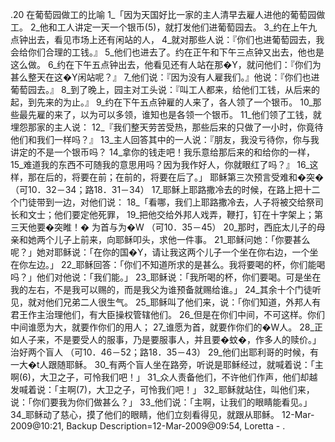 .20 
在葡萄园做工的比喻 
1_「因为天国好比一家的主人清早去雇人进他的葡萄园做工。 2_他和工人讲定一天一个银币(5)，就打发他们进葡萄园去。 3_约在上午九点钟出去，看见市场上还有闲站的人， 4_就对那些人说：『你们也进葡萄园去，我会给你们合理的工钱。』 5_他们也进去了。约在正午和下午三点钟又出去，他也是这么做。 6_约在下午五点钟出去，他看见还有人站在那�Y，就问他们：『你们为甚么整天在这�Y闲站呢？』 7_他们说：『因为没有人雇我们。』他说：『你们也进葡萄园去。』 8_到了晚上，园主对工头说：『叫工人都来，给他们工钱，从后来的起，到先来的为止。』 9_约在下午五点钟雇的人来了，各人领了一个银币。 10_那些最先雇的来了，以为可以多领，谁知也是各领一个银币。 11_他们领了工钱，就埋怨那家的主人说： 12_『我们整天劳苦受热，那些后来的只做了一小时，你竟待他们和我们一样吗？』 13_主人回答其中的一人说：『朋友，我没亏待你，你与我讲定的不是一个银币吗？ 14_拿你的钱走吧！我乐意给那后来的和给你的一样， 15_难道我的东西不可随我的意思用吗？因为我作好人，你就眼红了吗？』 16_这样，那在后的，将要在前；在前的，将要在后了。」 
耶稣第三次预言受难和�突� 
（可10．32－34；路18．31－34） 
17_耶稣上耶路撒冷去的时候，在路上把十二个门徒带到一边，对他们说： 18_「看哪，我们上耶路撒冷去，人子将被交给祭司长和文士；他们要定他死罪， 19_把他交给外邦人戏弄，鞭打，钉在十字架上；第三天他要�突睢！� 
为首与为�W 
（可10．35－45） 
20_那时，西庇太儿子的母亲和她两个儿子上前来，向耶稣叩头，求他一件事。 21_耶稣问她：「你要甚么呢？」她对耶稣说：「在你的国�Y，请让我这两个儿子一个坐在你右边，一个坐在你左边。」 22_耶稣回答：「你们不知道所求的是甚么。我将要喝的杯，你们能喝吗？」他们对他说：「我们能。」 23_耶稣说：「我所喝的杯，你们要喝。可是坐在我的左右，不是我可以赐的，而是我父为谁预备就赐给谁。」 24_其余十个门徒听见，就对他们兄弟二人很生气。 25_耶稣叫了他们来，说：「你们知道，外邦人有君王作主治理他们，有大臣操权管辖他们。 26_但是在你们中间，不可这样。你们中间谁愿为大，就要作你们的用人； 27_谁愿为首，就要作你们的�W人。 28_正如人子来，不是要受人的服事，乃是要服事人，并且要�蚊�，作多人的赎价。」 
治好两个盲人 
（可10．46－52；路18．35－43） 
29_他们出耶利哥的时候，有一大�t人跟随耶稣。 30_有两个盲人坐在路旁，听说是耶稣经过，就喊着说：「主啊(6)，大卫之子，可怜我们吧！」 31_众人责备他们，不许他们作声，他们却越发喊着说：「主啊(7)，大卫之子，可怜我们吧！」 32_耶稣就站住，叫他们来，说：「你们要我为你们做甚么？」 33_他们说：「主啊，让我们的眼睛能看见。」 34_耶稣动了慈心，摸了他们的眼睛，他们立刻看得见，就跟从耶稣。 
12-Mar-2009@10:21, Backup Description=12-Mar-2009@09:54, Loretta - 
.